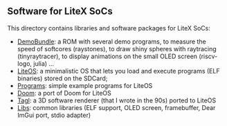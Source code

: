 Software for LiteX SoCs
-----------------------

This directory contains libraries and software packages for LiteX SoCs:
- [DemoBundle](DemoBundle/): a ROM with several demo programs, to
    measure the speed of softcores (raystones), to draw shiny spheres
    with raytracing (tinyraytracer), to display animations on the
    small OLED screen (riscv-logo, julia) ...
- [LiteOS](LiteOS/): a minimalistic OS that lets you load and execute
    programs (ELF binaries) stored on the SDCard;
- [Programs](Programs/): simple example programs for LiteOS
- [Doom](Doom/): a port of Doom for LiteOS
- [Tagl](Tagl/): a 3D software renderer (that I wrote in the 90s) ported to LiteOS
- [Libs](Libs/): common libraries (ELF support, OLED screen, framebuffer, Dear ImGui port, stdio adapter)
